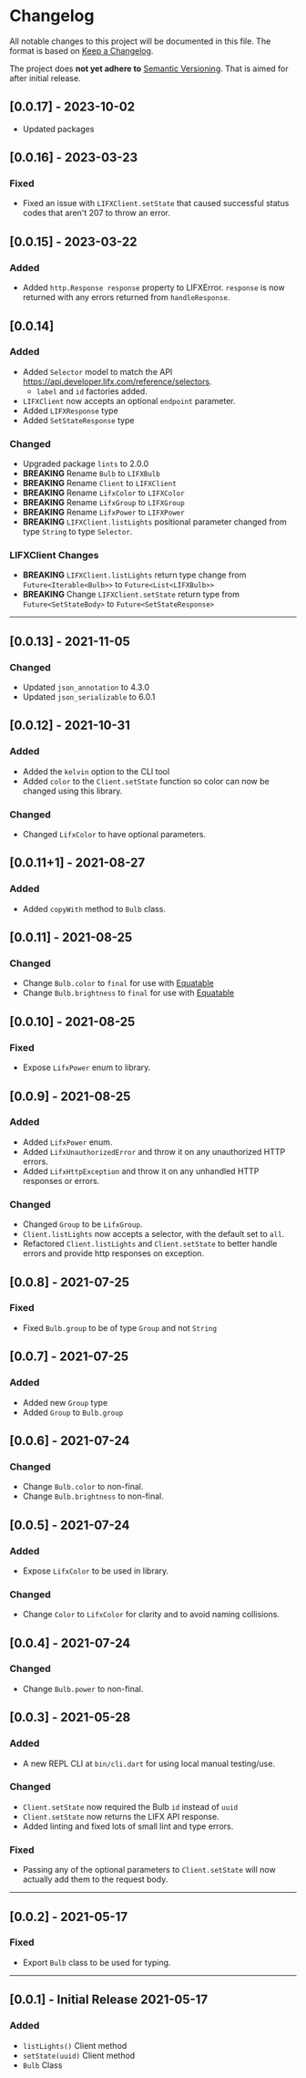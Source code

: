 # Changelog

All notable changes to this project will be documented in this file. The
format is based on [Keep a Changelog](https://keepachangelog.com/en/1.0.0/).

The project does **not yet adhere to** [Semantic Versioning](https://semver.org/spec/v2.0.0.html).
That is aimed for after initial release.

## [0.0.17] - 2023-10-02

- Updated packages

## [0.0.16] - 2023-03-23

### Fixed

- Fixed an issue with `LIFXClient.setState` that caused successful status codes that aren't 207 to throw an error.

## [0.0.15] - 2023-03-22

### Added

- Added `http.Response response` property to LIFXError. `response` is now returned with any errors returned from `handleResponse`.

## [0.0.14]

### Added

- Added `Selector` model to match the API https://api.developer.lifx.com/reference/selectors. 
  - `label` and `id` factories added.
- `LIFXClient` now accepts an optional `endpoint` parameter.
- Added `LIFXResponse` type
- Added `SetStateResponse` type

### Changed

- Upgraded package `lints` to 2.0.0
- **BREAKING** Rename `Bulb` to `LIFXBulb`
- **BREAKING** Rename `Client` to `LIFXClient`
- **BREAKING** Rename `LifxColor` to `LIFXColor`
- **BREAKING** Rename `LifxGroup` to `LIFXGroup`
- **BREAKING** Rename `LifxPower` to `LIFXPower`
- **BREAKING** `LIFXClient.listLights` positional parameter changed from type `String` to type `Selector`.

### LIFXClient Changes

- **BREAKING** `LIFXClient.listLights` return type change from `Future<Iterable<Bulb>>` to `Future<List<LIFXBulb>>` 
- **BREAKING** Change `LIFXClient.setState` return type from `Future<SetStateBody>` to `Future<SetStateResponse>`


---

## [0.0.13] - 2021-11-05

### Changed 

- Updated `json_annotation` to 4.3.0
- Updated `json_serializable` to 6.0.1

## [0.0.12] - 2021-10-31

### Added

- Added the `kelvin` option to the CLI tool
- Added `color` to the `Client.setState` function so color can now be changed
  using this library.

### Changed

- Changed `LifxColor` to have optional parameters.

## [0.0.11+1] - 2021-08-27

### Added 

- Added `copyWith` method to `Bulb` class.

## [0.0.11] - 2021-08-25

### Changed

- Change `Bulb.color` to `final` for use with
  [Equatable](https://github.com/felangel/equatable/)
- Change `Bulb.brightness` to `final` for use with
  [Equatable](https://github.com/felangel/equatable/)


## [0.0.10] - 2021-08-25

### Fixed

- Expose `LifxPower` enum to library.

## [0.0.9] - 2021-08-25

### Added

- Added `LifxPower` enum.
- Added `LifxUnauthorizedError` and throw it on any unauthorized HTTP errors.
- Added `LifxHttpException` and throw it on any unhandled HTTP responses or
  errors.

### Changed

- Changed `Group` to be `LifxGroup`.
- `Client.listLights` now accepts a selector, with the default set to `all`.
- Refactored `Client.listLights` and `Client.setState` to better handle errors
  and provide http responses on exception. 

## [0.0.8] - 2021-07-25

### Fixed

- Fixed `Bulb.group` to be of type `Group` and not `String`

## [0.0.7] - 2021-07-25

### Added

- Added new `Group` type 
- Added `Group` to `Bulb.group`


## [0.0.6] - 2021-07-24

### Changed

- Change `Bulb.color` to non-final.
- Change `Bulb.brightness` to non-final.

## [0.0.5] - 2021-07-24

### Added

- Expose `LifxColor` to be used in library.

### Changed

- Change `Color` to `LifxColor` for clarity and to avoid naming collisions.

## [0.0.4] - 2021-07-24

### Changed

- Change `Bulb.power` to non-final.

## [0.0.3] - 2021-05-28

### Added

- A new REPL CLI at `bin/cli.dart` for using local manual testing/use.

### Changed

- `Client.setState` now required the Bulb `id` instead of `uuid`
- `Client.setState` now returns the LIFX API response.
- Added linting and fixed lots of small lint and type errors.

### Fixed

- Passing any of the optional parameters to `Client.setState` will now actually
  add them to the request body.

---

## [0.0.2] - 2021-05-17

### Fixed

- Export `Bulb` class to be used for typing.

---

## [0.0.1] - Initial Release 2021-05-17

### Added

- `listLights()` Client method
- `setState(uuid)` Client method
- `Bulb` Class
